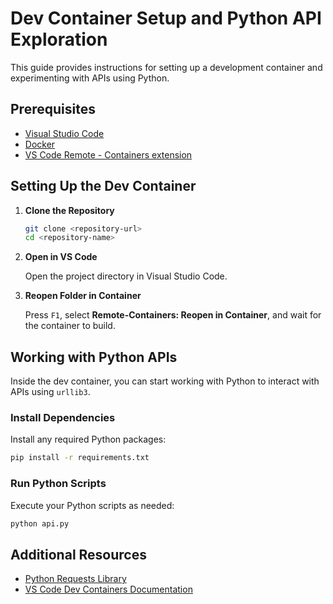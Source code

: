 # Dev Container Setup and Python API Exploration

This guide provides instructions for setting up a development container and experimenting with APIs using Python.

## Prerequisites

- [Visual Studio Code](https://code.visualstudio.com/)
- [Docker](https://www.docker.com/get-started)
- [VS Code Remote - Containers extension](https://marketplace.visualstudio.com/items?itemName=ms-vscode-remote.remote-containers)

## Setting Up the Dev Container

1. **Clone the Repository**

   ```bash
   git clone <repository-url>
   cd <repository-name>
   ```

2. **Open in VS Code**

   Open the project directory in Visual Studio Code.

3. **Reopen Folder in Container**

   Press `F1`, select **Remote-Containers: Reopen in Container**, and wait for the container to build.

## Working with Python APIs

Inside the dev container, you can start working with Python to interact with APIs using `urllib3`.

### Install Dependencies

Install any required Python packages:

```bash
pip install -r requirements.txt
```

### Run Python Scripts

Execute your Python scripts as needed:

```bash
python api.py
```

## Additional Resources

- [Python Requests Library](https://docs.python-requests.org/en/latest/)
- [VS Code Dev Containers Documentation](https://code.visualstudio.com/docs/remote/containers)
